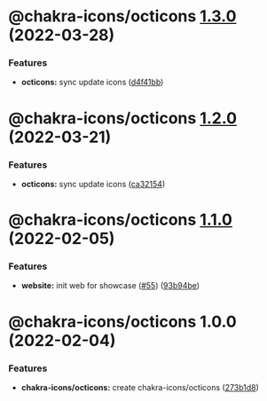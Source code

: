 # @chakra-icons/octicons [1.3.0](https://github.com/kodingdotninja/chakra-icons/compare/@chakra-icons/octicons@1.2.0...@chakra-icons/octicons@1.3.0) (2022-03-28)

### Features

- **octicons:** sync update icons ([d4f41bb](https://github.com/kodingdotninja/chakra-icons/commit/d4f41bb06398086671ab3e39552b9e71c175b8ba))

# @chakra-icons/octicons [1.2.0](https://github.com/kodingdotninja/chakra-icons/compare/@chakra-icons/octicons@1.1.0...@chakra-icons/octicons@1.2.0) (2022-03-21)

### Features

- **octicons:** sync update icons ([ca32154](https://github.com/kodingdotninja/chakra-icons/commit/ca32154b41f597f9981ffc1708cb88b1271c9532))

# @chakra-icons/octicons [1.1.0](https://github.com/kodingdotninja/chakra-icons/compare/@chakra-icons/octicons@1.0.0...@chakra-icons/octicons@1.1.0) (2022-02-05)

### Features

- **website:** init web for showcase ([#55](https://github.com/kodingdotninja/chakra-icons/issues/55)) ([93b94be](https://github.com/kodingdotninja/chakra-icons/commit/93b94bebe0f9a7ff0481bf3c564515e75d453a02))

# @chakra-icons/octicons 1.0.0 (2022-02-04)

### Features

- **chakra-icons/octicons:** create chakra-icons/octicons ([273b1d8](https://github.com/kodingdotninja/chakra-icons/commit/273b1d8317e4cce6a5c03d18d45cb99dd2d35579))
